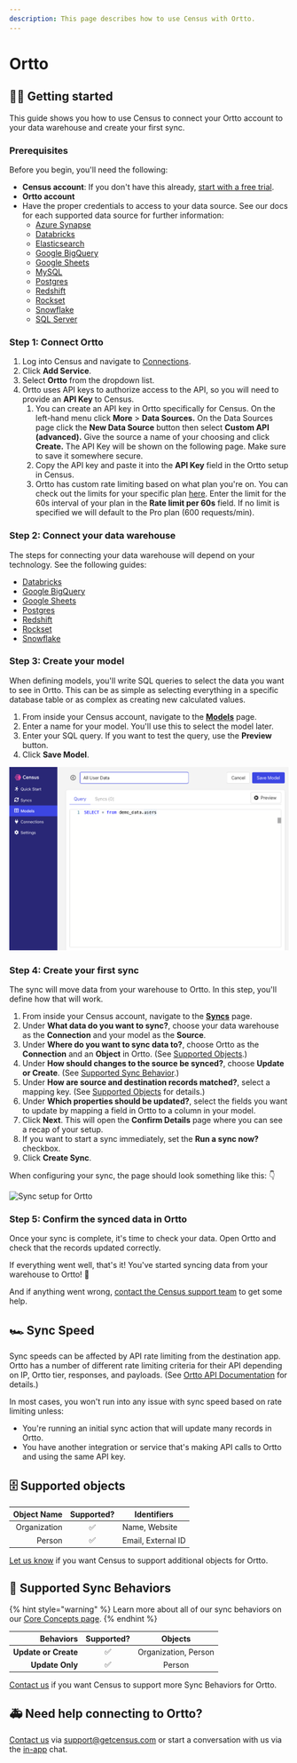 ```yaml
---
description: This page describes how to use Census with Ortto.
---
```


# Ortto

## 🏃‍♀️ Getting started

This guide shows you how to use Census to connect your Ortto account to your data warehouse and create your first sync.

### Prerequisites

Before you begin, you'll need the following:

* **Census account**: If you don't have this already, [start with a free trial](https://app.getcensus.com/).
* **Ortto account**
* Have the proper credentials to access to your data source. See our docs for each supported data source for further information:
  * [Azure Synapse](../sources/azure-synapse.md)
  * [Databricks](https://docs.getcensus.com/sources/databricks)
  * [Elasticsearch](https://docs.getcensus.com/sources/elasticsearch)
  * [Google BigQuery](https://docs.getcensus.com/sources/google-bigquery)
  * [Google Sheets](https://docs.getcensus.com/sources/google-sheets)
  * [MySQL](https://docs.getcensus.com/sources/mysql)
  * [Postgres](https://docs.getcensus.com/sources/postgres)
  * [Redshift](https://docs.getcensus.com/sources/redshift)
  * [Rockset](https://docs.getcensus.com/sources/rockset)
  * [Snowflake](https://docs.getcensus.com/sources/snowflake)
  * [SQL Server](https://docs.getcensus.com/sources/sql-server)

### Step 1: Connect Ortto

1. Log into Census and navigate to [Connections](https://app.getcensus.com/connections).
2. Click **Add Service**.
3. Select **Ortto** from the dropdown list.
4. Ortto uses API keys to authorize access to the API, so you will need to provide an **API Key** to Census.
   1. You can create an API key in Ortto specifically for Census. On the left-hand menu click **More** > **Data Sources.** On the Data Sources page click the **New Data Source** button then select **Custom API (advanced).** Give the source a name of your choosing and click **Create.** The API Key will be shown on the following page. Make sure to save it somewhere secure.
   2. Copy the API key and paste it into the **API Key** field in the Ortto setup in Census.
   3. Ortto has custom rate limiting based on what plan you're on. You can check out the limits for your specific plan [here](https://help.ortto.com/developer/latest/developer-guide/rate-limits.html). Enter the limit for the 60s interval of your plan in the **Rate limit per 60s** field. If no limit is specified we will default to the Pro plan (600 requests/min).

### Step 2: Connect your data warehouse

The steps for connecting your data warehouse will depend on your technology. See the following guides:

* [Databricks](https://docs.getcensus.com/sources/databricks)
* [Google BigQuery](https://docs.getcensus.com/sources/google-bigquery)
* [Google Sheets](https://docs.getcensus.com/sources/google-sheets)
* [Postgres](https://docs.getcensus.com/sources/postgres)
* [Redshift](https://docs.getcensus.com/sources/redshift)
* [Rockset](https://docs.getcensus.com/sources/rockset)
* [Snowflake](https://docs.getcensus.com/sources/snowflake)

### Step 3: Create your model

When defining models, you'll write SQL queries to select the data you want to see in Ortto. This can be as simple as selecting everything in a specific database table or as complex as creating new calculated values.

1. From inside your Census account, navigate to the [**Models**](https://app.getcensus.com/models) page.
2. Enter a name for your model. You'll use this to select the model later.
3. Enter your SQL query. If you want to test the query, use the **Preview** button.
4. Click **Save Model**.

![Basic SQL query for a new model](<../.gitbook/assets/image (22).png>)

### Step 4: Create your first sync <a href="#step-4-create-your-first-sync" id="step-4-create-your-first-sync"></a>

The sync will move data from your warehouse to Ortto. In this step, you'll define how that will work.

1. From inside your Census account, navigate to the [**Syncs**](https://app.getcensus.com/syncs) page.
2. Under **What data do you want to sync?**, choose your data warehouse as the **Connection** and your model as the **Source**.
3. Under **Where do you want to sync data to?**, choose Ortto as the **Connection** and an **Object** in Ortto. (See [Supported Objects](ortto.md#supported-objects).)
4. Under **How should changes to the source be synced?**, choose **Update or Create**. (See [Supported Sync Behavior](ortto.md#supported-sync-behaviors).)
5. Under **How are source and destination records matched?**, select a mapping key. (See [Supported Objects](ortto.md#supported-objects) for details.)
6. Under **Which properties should be updated?**, select the fields you want to update by mapping a field in Ortto to a column in your model.
7. Click **Next**. This will open the **Confirm Details** page where you can see a recap of your setup.
8. If you want to start a sync immediately, set the **Run a sync now?** checkbox.
9. Click **Create Sync**.

When configuring your sync, the page should look something like this: 👇

![Sync setup for Ortto](<../.gitbook/assets/Ortto Create Sync Screenshot.png>)

### Step 5: Confirm the synced data in Ortto

Once your sync is complete, it's time to check your data. Open Ortto and check that the records updated correctly.

If everything went well, that's it! You've started syncing data from your warehouse to Ortto! 🎉

And if anything went wrong, [contact the Census support team](mailto:support@getcensus.com) to get some help.

## 🏎 Sync Speed

Sync speeds can be affected by API rate limiting from the destination app. Ortto has a number of different rate limiting criteria for their API depending on IP, Ortto tier, responses, and payloads. (See [Ortto API Documentation](https://help.ortto.com/developer/latest/developer-guide/rate-limits.html) for details.)

In most cases, you won't run into any issue with sync speed based on rate limiting unless:

* You're running an initial sync action that will update many records in Ortto.
* You have another integration or service that's making API calls to Ortto and using the same API key.

## 🗄 Supported objects

| **Object Name** | **Supported?** | **Identifiers**    |
| --------------: | :------------: | ------------------ |
|    Organization |        ✅       | Name, Website      |
|          Person |        ✅       | Email, External ID |

[Let us know](mailto:support@getcensus.com) if you want Census to support additional objects for Ortto.

## 🔄 Supported Sync Behaviors

{% hint style="warning" %}
Learn more about all of our sync behaviors on our [Core Concepts page](../basics/core-concept/#the-different-sync-behaviors).
{% endhint %}

|        **Behaviors** | **Supported?** |      **Objects**     |
| -------------------: | :------------: | :------------------: |
| **Update or Create** |        ✅       | Organization, Person |
|      **Update Only** |        ✅       |        Person        |

[Contact us](mailto:support@getcensus.com) if you want Census to support more Sync Behaviors for Ortto.

## 🚑 Need help connecting to Ortto?

[Contact us](mailto:support@getcensus.com) via support@getcensus.com or start a conversation with us via the [in-app](https://app.getcensus.com) chat.
